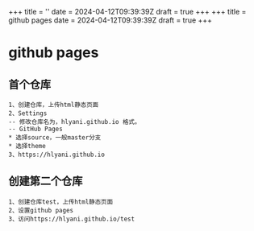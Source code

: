+++
title = ''
date = 2024-04-12T09:39:39Z
draft = true
+++
+++
title = github pages
date = 2024-04-12T09:39:39Z
draft = true
+++
# github pages
## 首个仓库
```
1、创建仓库，上传html静态页面
2、Settings
-- 修改仓库名为，hlyani.github.io 格式。
-- GitHub Pages
* 选择source，一般master分支
* 选择theme
3、https://hlyani.github.io
```
## 创建第二个仓库
```
1、创建仓库test，上传html静态页面
2、设置github pages
3、访问https://hlyani.github.io/test
```
